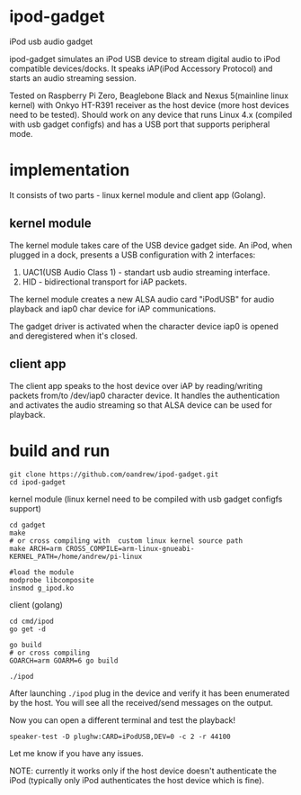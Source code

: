 # ipod-gadget
iPod usb audio gadget

ipod-gadget simulates an iPod USB device to stream digital audio to iPod compatible devices/docks.
It speaks iAP(iPod Accessory Protocol) and starts an audio streaming session.

Tested on Raspberry Pi Zero, Beaglebone Black and Nexus 5(mainline linux kernel) with Onkyo HT-R391 receiver as the host device (more host devices need to be tested).
Should work on any device that runs Linux 4.x (compiled with usb gadget configfs) and has a USB port that supports peripheral mode.


# implementation
It consists of two parts - linux kernel module and  client app (Golang).
## kernel module
 
The kernel module takes care of the USB device gadget side. 
An iPod, when plugged in a dock, presents a USB configuration with 2 interfaces:
1. UAC1(USB Audio Class 1) - standart usb audio streaming interface.
2. HID - bidirectional transport for iAP packets.

The kernel module creates a new ALSA audio card "iPodUSB" for audio playback and iap0 char device for iAP communications.

The gadget driver is activated when the character device iap0 is opened and deregistered when it's closed.

## client app

The client app speaks to the host device over iAP by reading/writing packets from/to /dev/iap0 character device.
It handles the authentication and activates the audio streaming so that ALSA device can be used for playback.

# build and run


```
git clone https://github.com/oandrew/ipod-gadget.git
cd ipod-gadget
```

kernel module (linux kernel need to be compiled with usb gadget configfs support)
```
cd gadget
make
# or cross compiling with  custom linux kernel source path
make ARCH=arm CROSS_COMPILE=arm-linux-gnueabi- KERNEL_PATH=/home/andrew/pi-linux 

#load the module
modprobe libcomposite
insmod g_ipod.ko
```

client (golang)
```
cd cmd/ipod
go get -d

go build
# or cross compiling
GOARCH=arm GOARM=6 go build

./ipod
```
After launching `./ipod` plug in the device and verify it has been enumerated by the host.
You will see all the received/send messages on the output.

Now you can open a different terminal and test the playback!

```
speaker-test -D plughw:CARD=iPodUSB,DEV=0 -c 2 -r 44100
```

Let me know if you have any issues.

NOTE: currently it works only if the host device doesn't authenticate the iPod (typically only iPod authenticates the host device which is fine).






